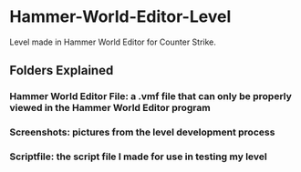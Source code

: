 # Hammer-World-Editor-Level
Level made in Hammer World Editor for Counter Strike.

## Folders Explained

###     Hammer World Editor File: a .vmf file that can only be properly viewed in the Hammer World Editor program

###     Screenshots: pictures from the level development process

###     Scriptfile: the script file I made for use in testing my level
